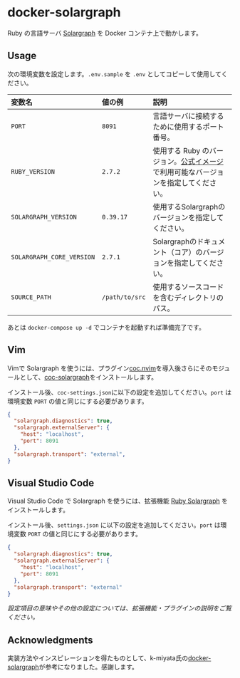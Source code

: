 # docker-solargraph

Ruby の言語サーバ [Solargraph](https://solargraph.org/) を Docker コンテナ上で動かします。

## Usage

次の環境変数を設定します。`.env.sample` を `.env` としてコピーして使用してください。

| 変数名 | 値の例 | 説明 |
|:--|:--|:--|
| `PORT` | `8091` | 言語サーバに接続するために使用するポート番号。 |
| `RUBY_VERSION` | `2.7.2` | 使用する Ruby のバージョン。[公式イメージ](https://hub.docker.com/_/ruby)で利用可能なバージョンを指定してください。 |
| `SOLARGRAPH_VERSION` | `0.39.17` | 使用するSolargraphのバージョンを指定してください。 |
| `SOLARGRAPH_CORE_VERSION` | `2.7.1` | Solargraphのドキュメント（コア）のバージョンを指定してください。 |
| `SOURCE_PATH` | `/path/to/src` | 使用するソースコードを含むディレクトリのパス。 |

あとは `docker-compose up -d` でコンテナを起動すれば準備完了です。

## Vim

Vimで Solargraph を使うには、プラグイン[coc.nvim](https://github.com/neoclide/coc.nvim)を導入後さらにそのモジュールとして、[coc-solargraph](https://github.com/neoclide/coc-solargraph)をインストールします。

インストール後、`coc-settings.json`に以下の設定を追加してください。`port` は環境変数 `PORT` の値と同じにする必要があります。

```json
{
  "solargraph.diagnostics": true,
  "solargraph.externalServer": {
    "host": "localhost",
    "port": 8091
  },
  "solargraph.transport": "external",
}
```

## Visual Studio Code

Visual Studio Code で Solargraph を使うには、拡張機能 [Ruby Solargraph](https://marketplace.visualstudio.com/items?itemName=castwide.solargraph) をインストールします。

インストール後、`settings.json` に以下の設定を追加してください。`port` は環境変数 `PORT` の値と同じにする必要があります。

```json
{
  "solargraph.diagnostics": true,
  "solargraph.externalServer": {
    "host": "localhost",
    "port": 8091
  },
  "solargraph.transport": "external"
}
```

*設定項目の意味やその他の設定については、拡張機能・プラグインの説明をご覧ください。*

## Acknowledgments
実装方法やインスピレーションを得たものとして、k-miyata氏の[docker-solargraph](https://github.com/k-miyata/docker-solargraph)が参考になりました。感謝します。
